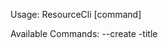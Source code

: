Usage:
  ResourceCli [command]

Available Commands:
  --create -title <Title> -content <Content>   Add an entry to the database.
  --list                                       List all available entries in Database
  --delete-all                                 Delete all entries from Database.
  --delete-one <Id>                            Delete specified entry from database.
  